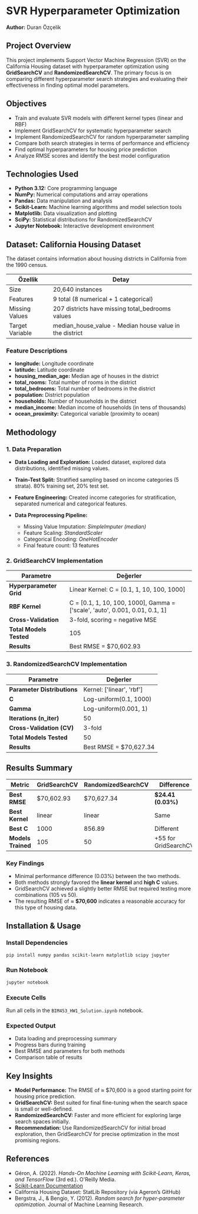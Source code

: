 # SVR Hyperparameter Optimization

**Author:** Duran Özçelik

## Project Overview

This project implements Support Vector Machine Regression (SVR) on the California Housing dataset with hyperparameter optimization using **GridSearchCV** and **RandomizedSearchCV**. The primary focus is on comparing different hyperparameter search strategies and evaluating their effectiveness in finding optimal model parameters.

## Objectives

* Train and evaluate SVR models with different kernel types (linear and RBF)
* Implement GridSearchCV for systematic hyperparameter search
* Implement RandomizedSearchCV for random hyperparameter sampling
* Compare both search strategies in terms of performance and efficiency
* Find optimal hyperparameters for housing price prediction
* Analyze RMSE scores and identify the best model configuration

## Technologies Used

* **Python 3.12:** Core programming language
* **NumPy:** Numerical computations and array operations
* **Pandas:** Data manipulation and analysis
* **Scikit-Learn:** Machine learning algorithms and model selection tools
* **Matplotlib:** Data visualization and plotting
* **SciPy:** Statistical distributions for RandomizedSearchCV
* **Jupyter Notebook:** Interactive development environment

## Dataset: California Housing Dataset

The dataset contains information about housing districts in California from the 1990 census.

| Özellik         | Detay                                                   |
| --------------- | ------------------------------------------------------- |
| Size            | 20,640 instances                                        |
| Features        | 9 total (8 numerical + 1 categorical)                   |
| Missing Values  | 207 districts have missing total_bedrooms values        |
| Target Variable | median_house_value - Median house value in the district |

### Feature Descriptions

* **longitude:** Longitude coordinate
* **latitude:** Latitude coordinate
* **housing_median_age:** Median age of houses in the district
* **total_rooms:** Total number of rooms in the district
* **total_bedrooms:** Total number of bedrooms in the district
* **population:** District population
* **households:** Number of households in the district
* **median_income:** Median income of households (in tens of thousands)
* **ocean_proximity:** Categorical variable (proximity to ocean)

## Methodology

### 1. Data Preparation

* **Data Loading and Exploration:** Loaded dataset, explored data distributions, identified missing values.
* **Train-Test Split:** Stratified sampling based on income categories (5 strata). 80% training set, 20% test set.
* **Feature Engineering:** Created income categories for stratification, separated numerical and categorical features.
* **Data Preprocessing Pipeline:**

  * Missing Value Imputation: *SimpleImputer (median)*
  * Feature Scaling: *StandardScaler*
  * Categorical Encoding: *OneHotEncoder*
  * Final feature count: 13 features

### 2. GridSearchCV Implementation

| Parametre               | Değerler                                                                    |
| ----------------------- | --------------------------------------------------------------------------- |
| **Hyperparameter Grid** | Linear Kernel: C = [0.1, 1, 10, 100, 1000]                                  |
| **RBF Kernel**          | C = [0.1, 1, 10, 100, 1000], Gamma = ['scale', 'auto', 0.001, 0.01, 0.1, 1] |
| **Cross-Validation**    | 3-fold, scoring = negative MSE                                              |
| **Total Models Tested** | 105                                                                         |
| **Results**             | Best RMSE = $70,602.93                                                      |

### 3. RandomizedSearchCV Implementation

| Parametre                   | Değerler                  |
| --------------------------- | ------------------------- |
| **Parameter Distributions** | Kernel: ['linear', 'rbf'] |
| **C**                       | Log-uniform(0.1, 1000)    |
| **Gamma**                   | Log-uniform(0.001, 1)     |
| **Iterations (n_iter)**     | 50                        |
| **Cross-Validation (CV)**   | 3-fold                    |
| **Total Models Tested**     | 50                        |
| **Results**                 | Best RMSE = $70,627.34    |

## Results Summary

| Metric             | GridSearchCV | RandomizedSearchCV | Difference           |
| ------------------ | ------------ | ------------------ | -------------------- |
| **Best RMSE**      | $70,602.93   | $70,627.34         | **$24.41 (0.03%)**   |
| **Best Kernel**    | linear       | linear             | Same                 |
| **Best C**         | 1000         | 856.89             | Different            |
| **Models Trained** | 105          | 50                 | +55 for GridSearchCV |

### Key Findings

* Minimal performance difference (0.03%) between the two methods.
* Both methods strongly favored the **linear kernel** and **high C** values.
* GridSearchCV achieved a slightly better RMSE but required testing more combinations (105 vs 50).
* The resulting RMSE of ≈ **$70,600** indicates a reasonable accuracy for this type of housing data.

## Installation & Usage

### Install Dependencies

```bash
pip install numpy pandas scikit-learn matplotlib scipy jupyter
```

### Run Notebook

```bash
jupyter notebook
```

### Execute Cells

Run all cells in the `BIM453_HW1_Solution.ipynb` notebook.

### Expected Output

* Data loading and preprocessing summary
* Progress bars during training
* Best RMSE and parameters for both methods
* Comparison table of results

## Key Insights

* **Model Performance:** The RMSE of ≈ $70,600 is a good starting point for housing price prediction.
* **GridSearchCV:** Best suited for final fine-tuning when the search space is small or well-defined.
* **RandomizedSearchCV:** Faster and more efficient for exploring large search spaces initially.
* **Recommendation:** Use RandomizedSearchCV for initial broad exploration, then GridSearchCV for precise optimization in the most promising regions.

## References

* Géron, A. (2022). *Hands-On Machine Learning with Scikit-Learn, Keras, and TensorFlow* (3rd ed.). O'Reilly Media.
* [Scikit-Learn Documentation](https://scikit-learn.org/stable/)
* California Housing Dataset: StatLib Repository (via Ageron’s GitHub)
* Bergstra, J., & Bengio, Y. (2012). *Random search for hyper-parameter optimization.* Journal of Machine Learning Research.
